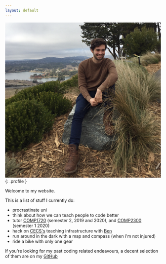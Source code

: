 ```yaml
---
layout: default
---
```


![harrison](harrison.JPG){: .profile }

Welcome to my website.

This is a list of stuff I currently do:

- procrastinate uni
- think about how we can teach people to code better
- tutor [COMP1720](https://cs.anu.edu.au/courses/comp1720) (semester 2, 2019 and 2020), and [COMP2300](https://cs.anu.edu.au/courses/comp1720) (semester 1 2020)
- hack on [CECS's](https://cecs.anu.edu.au) teaching infrastructure with [Ben](https://benswift.me)
- run around in the dark with a map and compass (when i'm not injured)
- ride a bike with only one gear

If you're looking for my past coding related endeavours, a decent selection of them are on my [GitHub](https://github.com/paked)
